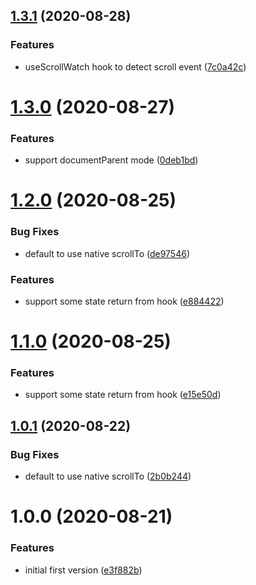 ## [1.3.1](https://github.com/ron0115/react-smooth-scroll-hook/compare/v1.3.0...v1.3.1) (2020-08-28)


### Features

* useScrollWatch hook to detect scroll event ([7c0a42c](https://github.com/ron0115/react-smooth-scroll-hook/commit/7c0a42cf9ac47fb475eff980f2b6b9da24cb303f))

# [1.3.0](https://github.com/ron0115/react-smooth-scroll-hook/compare/v1.2.0...v1.3.0) (2020-08-27)


### Features

* support documentParent mode ([0deb1bd](https://github.com/ron0115/react-smooth-scroll-hook/commit/0deb1bdaa5ee0824426cc0df320c276c79923b50))

# [1.2.0](https://github.com/ron0115/react-smooth-scroll-hook/compare/v1.1.0...v1.2.0) (2020-08-25)


### Bug Fixes

* default to use native scrollTo ([de97546](https://github.com/ron0115/react-smooth-scroll-hook/commit/de9754651a2e33cb2d013df97a8350921748337d))


### Features

* support some state return from hook ([e884422](https://github.com/ron0115/react-smooth-scroll-hook/commit/e88442297d04d8f17d11547736b7863b9768afdc))

# [1.1.0](https://github.com/ron0115/react-smooth-scroll-hook/compare/v1.0.1...v1.1.0) (2020-08-25)


### Features

* support some state return from hook ([e15e50d](https://github.com/ron0115/react-smooth-scroll-hook/commit/e15e50d536a283a55b19c579addf38590cf06be7))

## [1.0.1](https://github.com/ron0115/react-smooth-scroll-hook/compare/v1.0.0...v1.0.1) (2020-08-22)


### Bug Fixes

* default to use native scrollTo ([2b0b244](https://github.com/ron0115/react-smooth-scroll-hook/commit/2b0b244b6d3607907a0df6d42546a27a22c67544))

# 1.0.0 (2020-08-21)


### Features

* initial first version ([e3f882b](https://github.com/ron0115/react-smooth-scroll-hook/commit/e3f882b8e9a1109743fac8e45b42bcc4b4244a13))
